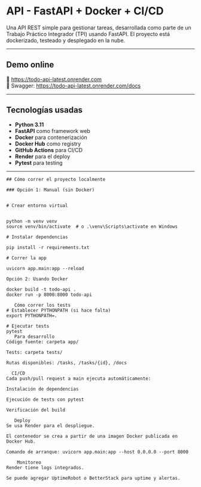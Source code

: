 #  API - FastAPI + Docker + CI/CD

Una API REST simple para gestionar tareas, desarrollada como parte de un Trabajo Práctico Integrador (TPI) usando FastAPI. El proyecto está dockerizado, testeado y desplegado en la nube.

---

## Demo online

🔗 https://todo-api-latest.onrender.com  
📄 Swagger: https://todo-api-latest.onrender.com/docs

---

##  Tecnologías usadas

- **Python 3.11**
- **FastAPI** como framework web
- **Docker** para contenerización
- **Docker Hub** como registry
- **GitHub Actions** para CI/CD
- **Render** para el deploy
- **Pytest** para testing

---
````
## Cómo correr el proyecto localmente

### Opción 1: Manual (sin Docker)


# Crear entorno virtual


python -m venv venv
source venv/bin/activate  # o .\venv\Scripts\activate en Windows

# Instalar dependencias

pip install -r requirements.txt

# Correr la app

uvicorn app.main:app --reload

Opción 2: Usando Docker

docker build -t todo-api .
docker run -p 8000:8000 todo-api

   Cómo correr los tests
# Establecer PYTHONPATH (si hace falta)
export PYTHONPATH=.

# Ejecutar tests
pytest
   Para desarrollo
Código fuente: carpeta app/

Tests: carpeta tests/

Rutas disponibles: /tasks, /tasks/{id}, /docs

  CI/CD
Cada push/pull request a main ejecuta automáticamente:

Instalación de dependencias

Ejecución de tests con pytest

Verificación del build

   Deploy
Se usa Render para el despliegue.

El contenedor se crea a partir de una imagen Docker publicada en Docker Hub.

Comando de arranque: uvicorn app.main:app --host 0.0.0.0 --port 8000

    Monitoreo
Render tiene logs integrados.

Se puede agregar UptimeRobot o BetterStack para uptime y alertas.


 
